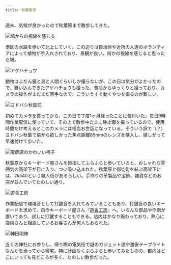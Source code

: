 ```yaml
---
title: 秋葉散歩
---
```

週末、気候が良かったので秋葉原まで散歩してきた。

![](https://lh3.googleusercontent.com/FhZWL3vmF_ly9Td8OkbalAZStsx1cT2vkiucQpnHPWXfMNn8-Uii8hAaCr8GmVOGb50Zw3cXlOg4Uca1yZrWpMyR1S-6AkjFv1hBruK4PYM5LLlN-D8DwElUs44YQGlmfg7om31mknFhzJ1YPc9BzQs "鳩からの視線を感じる")

港区の水路を歩いて北上していく。この辺りは自治体や近所の人達のボランティアによって植物が手入れされており、景観が良い。何かの視線を感じると思ったら鳩。

![](https://lh6.googleusercontent.com/Ko8HUl2X3N_eirL3N_g4uq5GvQN-oW3FXhfsdbpkTEYwcR4a-2YCnrkA1N8E8RQ9H3Al3pJlVcTKN09NvJN0ezMxMhGqlv2PjGk5UwJOOGak-TfFMfFTsFtnqWHnoIFQugYj7wkt7J8EFswXDVicvGE "アゲハチョウ")

動物はふだん猫と鳥と人間ぐらいしか撮らないが、この日は気分がよかったので、舞い込んできたアゲハチョウも撮った。普段からゆっくりと撮っており、カメラの操作がまだまだ苦手なので、こういうすぐ動くやつを撮るのが難しい。

![](https://lh5.googleusercontent.com/gTvofRWCuRsZaY-Z-tEOO51oAqui8bFsF6dNk5ZPkdpgLDXE7U_Vv7k1EfxnemwBvFozFgEMrz9Gt10tGgpN1hsVn6my7U7kDNZvtfK8o6F2T-HZAKWfW183hpbpaibXr9VsFs7ny5h5ocAZN-Y7EdE "ヨドバシ秋葉前")

初めてカメラを買ってから、この日で丁度1ヶ月経ったことに気付いた。毎日9時間作業配信に使っていて、その上で散歩中たまに静止画を撮っているので、使用時間だけ考えるとこのカメラには相当お世話になっている。そういう訳で（？）ヨドバシ秋葉で前から欲しかった焦点距離85mmのレンズを購入し、嬉しがって早速付けて歩いた。

![](https://lh5.googleusercontent.com/z37NEWGC6WKIP6vk0-8VRjONfWqLMR7e22WGEW7d_ULaDQ6UG6e3gkCo4eJtV-copbpD1JLWGIOc75c3WE5Z2oJcSssF4CQNXQ9wxPTngGl611XJMI_eY4SpEVUD46QOX1eq0yfbO_c-vC0v2q795gk "宝飾店のかわいい椅子")

秋葉原からキーボード屋さんを目指してふらふらと歩いていると、おしゃれな雰囲気の高架下が目に入り、つい吸い込まれた。秋葉原と御徒町を結ぶ高架下には、2k540という職人街があるらしい。手作りの革製品や宝飾、雑貨などのお店が並んでいてたのしい通り。

![](https://lh6.googleusercontent.com/t2RK5hVJ1sWZNqVrKyJZMfkNLmAMMCjzA9lErfvS2crDrCFQAaqZsFjuuinvFMEnNqcPvtIdY8dE_l8v9BI78HjvSjkgP1HLplxd99T6BOaOSOczRNAw9esrbmvliOnbnQ3jECxI4TzWoUgMJtPeQys "遊舎工房")

作業配信で環境音として打鍵音を入れてみていることもあり、打鍵音の良いキーボードを求めて、自作キーボード屋さん『[遊舎工房](https://yushakobo.jp/)』へ。いろんな部品や作例が置いてあり、試しに打鍵することもできる。店内はかなり賑わっており、熱心に店員さんと相談しているお客さんが何人もおられた。

![](https://lh5.googleusercontent.com/-Q74VIcFgSVXfrjyeEPYR8tOR9FMC-P4dN0XdrXxoFOSOoYAVdWNrQNDz-b6O1jpOkTF0BMTq1KOVf8iTZxNp4Qk09Vip5EL19TB5uIqwfGi10tmGzgtAThAmTAcYKNRmDmbn1AKBuulGWdBic6pODc "神田明神")

近くの神社にお参りし、帰り際の電気街で謎のガジェット達や激安テープライトなんかを漁ってから帰宅。特に計画なくぶらぶらと歩いてみたものの、都内はどこにいっても見どころが多く、たのしい散歩だった。
